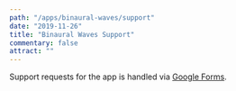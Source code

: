 ```yaml
---
path: "/apps/binaural-waves/support"
date: "2019-11-26"
title: "Binaural Waves Support"
commentary: false
attract: ""
---
```

Support requests for the app is handled via [Google Forms](https://forms.gle/TsJydeEbxYQT2grh7).
